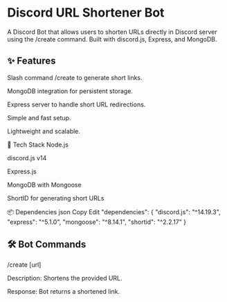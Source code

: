 # Discord URL Shortener Bot
A Discord Bot that allows users to shorten URLs directly in Discord server using the /create command.
Built with discord.js, Express, and MongoDB.

## ✨ Features
Slash command /create to generate short links.

MongoDB integration for persistent storage.

Express server to handle short URL redirections.

Simple and fast setup.

Lightweight and scalable.

🚀 Tech Stack
Node.js

discord.js v14

Express.js

MongoDB with Mongoose

ShortID for generating short URLs

📦 Dependencies
json
Copy
Edit
"dependencies": {
  "discord.js": "^14.19.3",
  "express": "^5.1.0",
  "mongoose": "^8.14.1",
  "shortid": "^2.2.17"
}

## 🛠 Bot Commands
/create [url]

Description: Shortens the provided URL.

Response: Bot returns a shortened link.